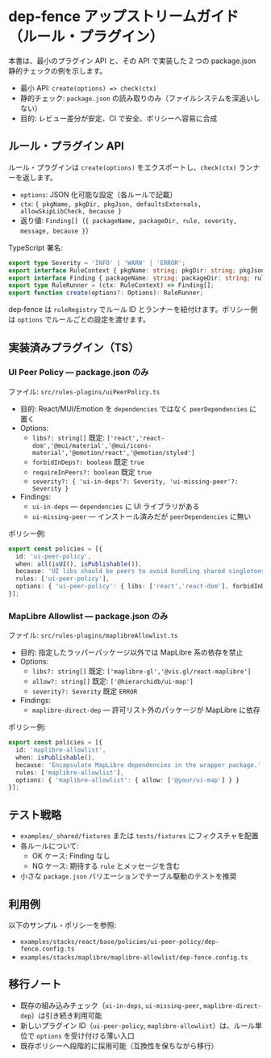 # dep-fence アップストリームガイド（ルール・プラグイン）

本書は、最小のプラグイン API と、その API で実装した 2 つの package.json 静的チェックの例を示します。

- 最小 API: `create(options) => check(ctx)`
- 静的チェック: `package.json` の読み取りのみ（ファイルシステムを深追いしない）
- 目的: レビュー差分が安定、CI で安全、ポリシーへ容易に合成

## ルール・プラグイン API

ルール・プラグインは `create(options)` をエクスポートし、`check(ctx)` ランナーを返します。

- `options`: JSON 化可能な設定（各ルールで記載）
- `ctx`: `{ pkgName, pkgDir, pkgJson, defaultsExternals, allowSkipLibCheck, because }`
- 返り値: `Finding[]`（`{ packageName, packageDir, rule, severity, message, because }`）

TypeScript 署名:

```ts
export type Severity = 'INFO' | 'WARN' | 'ERROR';
export interface RuleContext { pkgName: string; pkgDir: string; pkgJson: any; defaultsExternals: string[]; allowSkipLibCheck: Set<string>; because?: string }
export interface Finding { packageName: string; packageDir: string; rule: string; severity: Severity; message: string; because?: string }
export type RuleRunner = (ctx: RuleContext) => Finding[];
export function create(options?: Options): RuleRunner;
```

dep‑fence は `ruleRegistry` でルール ID とランナーを紐付けます。ポリシー側は `options` でルールごとの設定を渡せます。

## 実装済みプラグイン（TS）

### UI Peer Policy — package.json のみ

ファイル: `src/rules-plugins/uiPeerPolicy.ts`

- 目的: React/MUI/Emotion を `dependencies` ではなく `peerDependencies` に置く
- Options:
  - `libs?: string[]` 既定: `['react','react-dom','@mui/material','@mui/icons-material','@emotion/react','@emotion/styled']`
  - `forbidInDeps?: boolean` 既定 `true`
  - `requireInPeers?: boolean` 既定 `true`
  - `severity?: { 'ui-in-deps'?: Severity, 'ui-missing-peer'?: Severity }`
- Findings:
  - `ui-in-deps` — `dependencies` に UI ライブラリがある
  - `ui-missing-peer` — インストール済みだが `peerDependencies` に無い

ポリシー例:

```ts
export const policies = [{
  id: 'ui-peer-policy',
  when: all(isUI(), isPublishable()),
  because: 'UI libs should be peers to avoid bundling shared singletons.',
  rules: ['ui-peer-policy'],
  options: { 'ui-peer-policy': { libs: ['react','react-dom'], forbidInDeps: true, requireInPeers: true } }
}];
```

### MapLibre Allowlist — package.json のみ

ファイル: `src/rules-plugins/maplibreAllowlist.ts`

- 目的: 指定したラッパーパッケージ以外では MapLibre 系の依存を禁止
- Options:
  - `libs?: string[]` 既定: `['maplibre-gl','@vis.gl/react-maplibre']`
  - `allow?: string[]` 既定: `['@hierarchidb/ui-map']`
  - `severity?: Severity` 既定 `ERROR`
- Findings:
  - `maplibre-direct-dep` — 許可リスト外のパッケージが MapLibre に依存

ポリシー例:

```ts
export const policies = [{
  id: 'maplibre-allowlist',
  when: isPublishable(),
  because: 'Encapsulate MapLibre dependencies in the wrapper package.',
  rules: ['maplibre-allowlist'],
  options: { 'maplibre-allowlist': { allow: ['@your/ui-map'] } }
}];
```

## テスト戦略

- `examples/_shared/fixtures` または `tests/fixtures` にフィクスチャを配置
- 各ルールについて:
  - OK ケース: Finding なし
  - NG ケース: 期待する `rule` とメッセージを含む
- 小さな `package.json` バリエーションでテーブル駆動のテストを推奨

## 利用例

以下のサンプル・ポリシーを参照:
- `examples/stacks/react/base/policies/ui-peer-policy/dep-fence.config.ts`
- `examples/stacks/maplibre/maplibre-allowlist/dep-fence.config.ts`

## 移行ノート

- 既存の組み込みチェック（`ui-in-deps`, `ui-missing-peer`, `maplibre-direct-dep`）は引き続き利用可能
- 新しいプラグイン ID（`ui-peer-policy`, `maplibre-allowlist`）は、ルール単位で `options` を受け付ける薄い入口
- 既存ポリシーへ段階的に採用可能（互換性を保ちながら移行）

